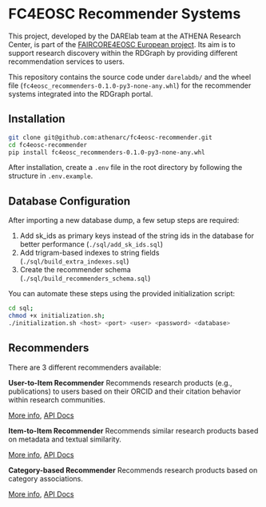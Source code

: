 # FC4EOSC Recommender Systems

This project, developed by the DARElab team at the ATHENA Research Center, is part of the [FAIRCORE4EOSC European project](https://faircore4eosc.eu). Its aim is to support research discovery within the RDGraph by providing different recommendation services to users.

This repository contains the source code under `darelabdb/` and the wheel file (`fc4eosc_recommenders-0.1.0-py3-none-any.whl`) for the recommender systems integrated into the RDGraph portal.

## Installation

```bash
git clone git@github.com:athenarc/fc4eosc-recommender.git
cd fc4eosc-recommender
pip install fc4eosc_recommenders-0.1.0-py3-none-any.whl
```

After installation, create a `.env` file in the root directory by following the structure in `.env.example`.

## Database Configuration

After importing a new database dump, a few setup steps are required:

1. Add sk_ids as primary keys instead of the string ids in the database for better performance (`./sql/add_sk_ids.sql`)
2. Add trigram-based indexes to string fields (`./sql/build_extra_indexes.sql`)
3. Create the recommender schema (`./sql/build_recommenders_schema.sql`)

You can automate these steps using the provided initialization script:

```bash
cd sql;
chmod +x initialization.sh;
./initialization.sh <host> <port> <user> <password> <database>
```

## Recommenders

There are 3 different recommenders available:

**User-to-Item Recommender**
Recommends research products (e.g., publications) to users based on their ORCID and their citation behavior within research communities. 

[More info](docs/author_based_recommender.md), [API Docs](https://darelab.athenarc.gr/api/faircore/user-to-item-recommender/docs)

**Item-to-Item Recommender**
Recommends similar research products based on metadata and textual similarity.

[More info](docs/similarity_based_recommender.md), [API Docs](https://darelab.athenarc.gr/api/faircore/item-to-item-recommender/docs)

**Category-based Recommender**
Recommends research products based on category associations.

[More info](docs/category_based_recommender.md), [API Docs](https://darelab.athenarc.gr/api/faircore/category-based-recommender/docs)
